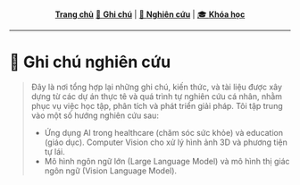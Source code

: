 <p align="center">
  <a href="home/"> <strong>Trang chủ</strong></a>
  <a href="notes/">📝 <strong>Ghi chú</strong></a> |
  <a href="research/">🔬 <strong>Nghiên cứu</strong></a> |
  <a href="courses/">🎓 <strong>Khóa học</strong></a>
</p>

---

# 🔬 Ghi chú nghiên cứu
> Đây là nơi tổng hợp lại những ghi chú, kiến thức, và tài liệu được xây dựng từ các dự án thực tê và quá trình tự nghiên cứu cá nhân, nhằm phục vụ việc học tập, phân tích và phát triển giải pháp. Tôi tập trung vào một số hướng nghiên cứu sau:
> - Ứng dụng AI trong healthcare (chăm sóc sức khỏe) và education (giáo dục). Computer Vision cho xử lý hình ảnh 3D và phương tiện tự lái.
> - Mô hình ngôn ngữ lớn (Large Language Model) và mô hình thị giác ngôn ngữ (Vision Language Model).


